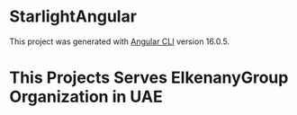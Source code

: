 # StarlightAngular

This project was generated with [Angular CLI](https://github.com/angular/angular-cli) version 16.0.5.

# This Projects Serves ElkenanyGroup Organization in UAE